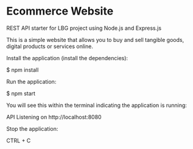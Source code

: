# Ecommerce Website

REST API starter for LBG project using Node.js and Express.js

This is a simple website that allows you to buy and sell tangible goods, digital products or services online.

Install the application (install the dependencies):

$ npm install

Run the application: 

$ npm start

You will see this within the terminal indicating the application is running: 

API Listening on http://localhost:8080

Stop the application: 

CTRL + C
